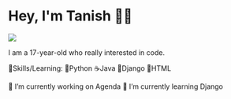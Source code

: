 # Hey, I'm Tanish 👋🏾

![](https://i.pinimg.com/originals/60/75/55/607555eb38b148551d9555823f697f65.jpg)

I am a 17-year-old who really interested in code.

🎯Skills/Learning: 
🐍Python 
☕Java 
🦎Django 
📍HTML 


🔭 I’m currently working on Agenda 
🌱 I’m currently learning Django 
